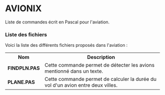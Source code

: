 # AVIONIX
Liste de commandes écrit en Pascal pour l'aviation. 

<h3>Liste des fichiers</h3>

Voici la liste des différents fichiers proposés dans l'aviation :

<table>
  <tr>
    <th>Nom</th>
    <th>Description</th>
  </tr>
  <tr>
      <td><b>FINDPLN.PAS</b></td>
      <td>Cette commande permet de détecter les avions mentionné dans un texte.</td>
  </tr>
  <tr>
    <td><b>PLANE.PAS</b></td>
    <td>Cette commande permet de calculer la durée du vol d'un avion entre deux villes.</td>
   </tr>
</table>
